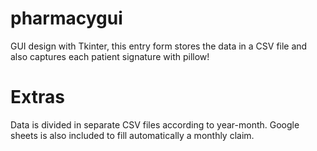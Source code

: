 # pharmacygui
GUI design with Tkinter, this entry form stores the data in a CSV file and also captures each patient signature with pillow!
# Extras
Data is divided in separate CSV files according to year-month.
Google sheets is also included to fill automatically a monthly claim.
